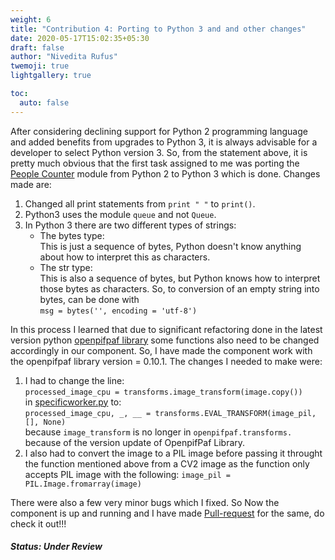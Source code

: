 ```yaml
---
weight: 6
title: "Contribution 4: Porting to Python 3 and and other changes"
date: 2020-05-17T15:02:35+05:30
draft: false
author: "Nivedita Rufus"
twemoji: true
lightgallery: true

toc:
  auto: false
---
```



After considering declining support for Python 2 programming language and added benefits from upgrades to Python 3, it is always advisable for a developer to select Python version 3. So, from the statement above, it is pretty much obvious that the first task assigned to me was porting the [People Counter](https://github.com/robocomp/human-detection/tree/master/components/peopleCounter) module from Python 2 to Python 3 which is done.
Changes made are:
1. Changed all print statements from `print " "` to `print()`.
2. Python3 uses the module `queue` and not `Queue`.
3. In Python 3 there are two different types of strings:
 	* The bytes type:  
 	 	This is just a sequence of bytes, Python doesn't know anything about how to interpret this as characters.
	* The str type:  
		This is also a sequence of bytes, but Python knows how to interpret those bytes as characters.
	So, to conversion of an empty string into bytes, can be done with  
	`msg = bytes('', encoding = 'utf-8')`

In this process I learned that due to significant refactoring done in the latest version python [openpifpaf library](https://github.com/vita-epfl/openpifpaf) some functions also need to be changed accordingly in our component. So, I have made the component work with the openpifpaf library version = 0.10.1. The changes I needed to make were:
1. I had to change the line:  
`processed_image_cpu = transforms.image_transform(image.copy())`  
in [specificworker.py](https://github.com/robocomp/human-detection/blob/master/components/openpifpafserver/src/specificworker.py) to:  
`processed_image_cpu, _, __ = transforms.EVAL_TRANSFORM(image_pil, [], None)`  
because `image_transform` is no longer in `openpifpaf.transforms.` because of the version update of OpenpifPaf Library.  
2. I also had to convert the image to a PIL image before passing it throught the function mentioned above from a CV2 image as the function only accepts PIL image with the following: 
`image_pil = PIL.Image.fromarray(image)`  

There were also a few very minor bugs which I fixed. So Now the component is up and running and I have made [Pull-request](https://github.com/robocomp/human-detection/pull/5) for the same, do check it out!!!

##### Status: Under Review
